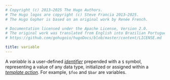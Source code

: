 ```yaml
---
# Copyright (c) 2013–2025 The Hugo Authors.
# The Hugo logos are copyright (c) Steve Francia 2013–2025.
# The Hugo Gopher is based on an original work by Renée French.

# Documentation licensed under the Apache License, Version 2.0.
# The original work was translated from English into Brazilian Portuguese.
# https://github.com/gohugoio/hugoDocs/blob/master/content/LICENSE.md

title: variable
---
```


A _variable_ is a user-defined [_identifier_](g) prepended with a `$` symbol, representing a value of any data type, initialized or assigned within a [_template action_](g). For example, `$foo`&nbsp;and&nbsp;`$bar` are variables.
